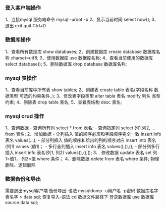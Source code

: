 ### 登入客户端操作
1、连接mysql 服务端命令
mysql -uroot -p
2、显示当前时间
select now();
3、退出
exit quit Ctrl+D
### 数据库操作
1、查看所有数据库
show databases;
2、创建数据库
create database 数据库名称 charset=utf8;
3、使用数据库
use 数据库名称;
4、查看当前使用的数据库
select database();
5、删除数据库
drop database 数据库名称;
### mysql 表操作
1、查看当前库中所有表
show tables;
2、创建表
create table 表名(字段名称 数据类型 可选的约束条件..);
3、修改表字段类型
alter table 表名 modify 列名 类型 约束;
4、删除表
drop table 表名;
5、查看表结构
desc 表名;
### mysql crud 操作
1、查询数据
    - 查询所有列
        select * from 表名;
    - 查询指定列
        select 列1,列2, ... from 表名;
2、增加数据
    - 全列插入
        值的顺序必须和字段顺序完全一致
        insert info 表名 values(...);
    - 部分列插入 
        值的顺序和给出的列的顺序对应
        insert into 表名(列1) values (值1)；
    - 多行全列插入
        insert info 表名 values(),(),();
    - 部分列多行插入
        insert info 表名(列1, 列2) values(),(),();
3、 修改数据
update 表名 set 列1=值1， 列2=值 where 条件；
4、删除数据
delete from 表名 where 条件;
物理删除、逻辑删除
### 数据备份和导出
需要退出mysql客户端
备份导出-语法
    mysqldump -u用户名 -p密码 数据库名字 表名字 > data.sql;
恢复导入-语法
    cd 数据文件路径下
    登录数据库
    use 数据库
    source data.sql;


